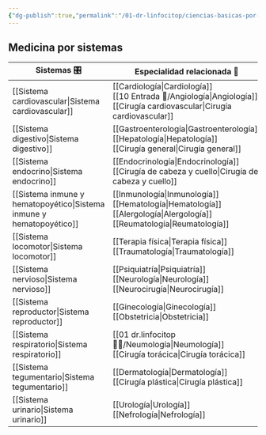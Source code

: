 ```yaml
---
{"dg-publish":true,"permalink":"/01-dr-linfocitop/ciencias-basicas-por-sistemas/","noteIcon":""}
---
```


## Medicina por sistemas
| Sistemas 🎛                          | Especialidad relacionada 🥼                                                     |
| ----------------------------------- | ------------------------------------------------------------------------------- |
| [[Sistema cardiovascular\|Sistema cardiovascular]]          | [[Cardiología\|Cardiología]] <br> [[10 Entrada 🛒/Angiología\|Angiología]] <br> [[Cirugía cardiovascular\|Cirugía cardiovascular]]             |
| [[Sistema digestivo\|Sistema digestivo]]               | [[Gastroenterología\|Gastroenterología]] <br> [[Hepatología\|Hepatología]] <br> [[Cirugía general\|Cirugía general]]             |
| [[Sistema endocrino\|Sistema endocrino]]               | [[Endocrinología\|Endocrinología]] <br> [[Cirugía de cabeza y cuello\|Cirugía de cabeza y cuello]]                          |
| [[Sistema inmune y hematopoyético\|Sistema inmune y hematopoyético]] | [[Inmunología\|Inmunología]] <br> [[Hematología\|Hematología]] <br> [[Alergología\|Alergología]] <br> [[Reumatología\|Reumatología]] |
| [[Sistema locomotor\|Sistema locomotor]]               | [[Terapia física\|Terapia física]] <br> [[Traumatología\|Traumatología]]                                       |
| [[Sistema nervioso\|Sistema nervioso]]                | [[Psiquiatría\|Psiquiatría]] <br> [[Neurología\|Neurología]] <br> [[Neurocirugía\|Neurocirugía]]                       |
| [[Sistema reproductor\|Sistema reproductor]]             | [[Ginecología\|Ginecología]] <br> [[Obstetricia\|Obstetricia]]                                            |
| [[Sistema respiratorio\|Sistema respiratorio]]            | [[01 dr.linfocitop 👨‍⚕️/Neumología\|Neumología]] <br> [[Cirugía torácica\|Cirugía torácica]]                                        |
| [[Sistema tegumentario\|Sistema tegumentario]]            | [[Dermatología\|Dermatología]] <br> [[Cirugía plástica\|Cirugía plástica]]                                      |
| [[Sistema urinario\|Sistema urinario]]                | [[Urología\|Urología]] <br> [[Nefrología\|Nefrología]]                                                |